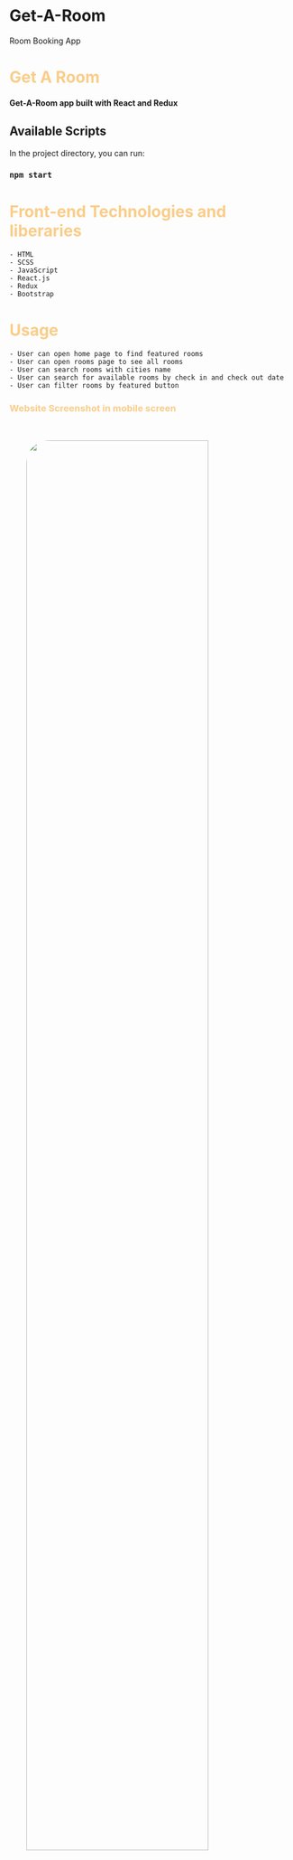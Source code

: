 # Get-A-Room
Room Booking App 
<h1 style="color:#facd8a ">Get A Room </h1>

#### Get-A-Room app built with React and Redux

## Available Scripts

In the project directory, you can run:

### `npm start`


<h1 style="color:#facd8a "> Front-end Technologies and liberaries </h1>

    - HTML
    - SCSS
    - JavaScript
    - React.js
    - Redux
    - Bootstrap



<h1 style="color:#facd8a "> Usage</h1>

    - User can open home page to find featured rooms
    - User can open rooms page to see all rooms
    - User can search rooms with cities name 
    - User can search for available rooms by check in and check out date 
    - User can filter rooms by featured button  


<div style="display:block; ">
  <h3 style="color:#facd8a ">Website Screenshot in mobile screen </h3>
    <img src='ScreenShoots/1.jpg' width="80%" style="border-radius: 40px; margin: 30px;" >  
    <img src='ScreenShoots/2.jpg' width="80%" style="border-radius: 40px; margin: 30px;" > 
    
</div>

</div>